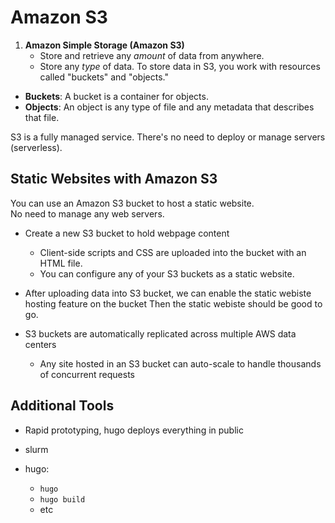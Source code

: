
# Amazon S3

1. **Amazon Simple Storage (Amazon S3)**
    - Store and retrieve any *amount* of data from anywhere.
    - Store any *type* of data.
To store data in S3, you work with resources called "buckets" and "objects."
* **Buckets**: A bucket is a container for objects.  
* **Objects**: An object is any type of file and any metadata that describes that file.  

S3 is a fully managed service. There's no need to deploy or manage servers (serverless).  

## Static Websites with Amazon S3
You can use an Amazon S3 bucket to host a static website.  
No need to manage any web servers.  
- Create a new S3 bucket to hold webpage content
  * Client-side scripts and CSS are uploaded into the bucket with an HTML file.  
  * You can configure any of your S3 buckets as a static website.  
- After uploading data into S3 bucket, we can enable the static webiste hosting
  feature on the bucket
Then the static webiste should be good to go.  

- S3 buckets are automatically replicated across multiple AWS data centers
    - Any site hosted in an S3 bucket can auto-scale to handle thousands of concurrent requests



## Additional Tools
* Rapid prototyping, hugo deploys everything in public

* slurm
* hugo: 
    * `hugo`
    * `hugo build`
    * etc

